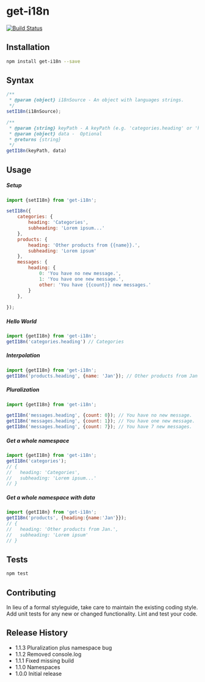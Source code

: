 get-i18n
=================
[![Build Status](https://travis-ci.org/janjarfalk/get-i18n.svg?branch=master)](https://travis-ci.org/janjarfalk/get-i18n)

## Installation
```bash
npm install get-i18n --save
```

## Syntax
```js
/**
 * @param {object} i18nSource - An object with languages strings.
 */
setI18n(i18nSource);

/**
 * @param {string} keyPath - A keyPath (e.g. 'categories.heading' or 'hello').
 * @param {object} data -  Optional
 * @returns {string}
 */
getI18n(keyPath, data)
```

## Usage

##### Setup
```js
import {setI18n} from 'get-i18n';

setI18n({
    categories: {
        heading: 'Categories',
        subheading: 'Lorem ipsum...'
    },
    products: {
        heading: 'Other products from {{name}}.',
        subheading: 'Lorem ipsum'
    },
    messages: {
        heading: {
            0: 'You have no new message.',
            1: 'You have one new message.',
            other: 'You have {{count}} new messages.'
        }
    },
    
});
```

##### Hello World
```js
import {getI18n} from 'get-i18n';
getI18n('categories.heading') // Categories
```

##### Interpolation
```js
import {getI18n} from 'get-i18n';
getI18n('products.heading', {name: 'Jan'}); // Other products from Jan
```

##### Pluralization 
```js
import {getI18n} from 'get-i18n';

getI18n('messages.heading', {count: 0}); // You have no new message.
getI18n('messages.heading', {count: 1}); // You have one new message.
getI18n('messages.heading', {count: 7}); // You have 7 new messages.
```

##### Get a whole namespace
```js
import {getI18n} from 'get-i18n';
getI18n('categories');
// {
//   heading: 'Categories',
//   subheading: 'Lorem ipsum...'
// }
```

##### Get a whole namespace with data
```js
import {getI18n} from 'get-i18n';
getI18n('products', {heading:{name:'Jan'}});
// {
//   heading: 'Other products from Jan.',
//   subheading: 'Lorem ipsum'
// }
```


## Tests
```bash
npm test
```
## Contributing

In lieu of a formal styleguide, take care to maintain the existing coding style.
Add unit tests for any new or changed functionality. Lint and test your code.

## Release History

* 1.1.3 Pluralization plus namespace bug 
* 1.1.2 Removed console.log
* 1.1.1 Fixed missing build
* 1.1.0 Namespaces
* 1.0.0 Initial release

